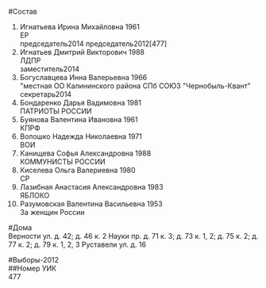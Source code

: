 #Состав  
1. Игнатьева Ирина Михайловна 1961  
    ЕР  
    председатель2014 председатель2012[477]    
2. Игнатьев Дмитрий Викторович 1988  
    ЛДПР  
    заместитель2014  
3. Богуславцева Инна Валерьевна 1966  
    "местная ОО Калининского района СПб СОЮЗ "Чернобыль-Квант"  
    секретарь2014  
4. Бондаренко Дарья Вадимовна 1981  
    ПАТРИОТЫ РОССИИ  
5. Буянова Валентина Ивановна 1961  
    КПРФ  
6. Волошко Надежда Николаевна 1971  
    ВОИ  
7. Канищева Софья Александровна 1988  
    КОММУНИСТЫ РОССИИ  
8. Киселева Ольга Валериевна 1980  
    СР  
9. Лазибная Анастасия Александровна 1983  
    ЯБЛОКО  
10. Разумовская Валентина Васильевна 1953  
    За женщин России  

#Дома  
Верности ул. д. 42; д. 46 к. 2 Науки пр. д. 71 к. 3; д. 73 к. 1, 2; д. 75 к. 2; д. 77 к. 2; д. 79 к. 1, 2, 3 Руставели ул. д. 16  
  
#Выборы-2012  
##Номер УИК  
477  
